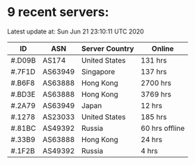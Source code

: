 # 9 recent servers:

Latest update at: Sun Jun 21 23:10:11 UTC 2020

| ID | ASN | Server Country | Online |
| -- | --- | -------------- | ------ |
| #.D09B | AS174 | United States | 131 hrs |
| #.7F1D | AS63949 | Singapore | 137 hrs |
| #.B6F8 | AS63888 | Hong Kong | 2700 hrs |
| #.BD3E | AS63888 | Hong Kong | 3769 hrs |
| #.2A79 | AS63949 | Japan | 12 hrs |
| #.1278 | AS23033 | United States | 185 hrs |
| #.81BC | AS49392 | Russia | 60 hrs offline |
| #.33B9 | AS63888 | Hong Kong | 24 hrs |
| #.1F2B | AS49392 | Russia | 4 hrs |

